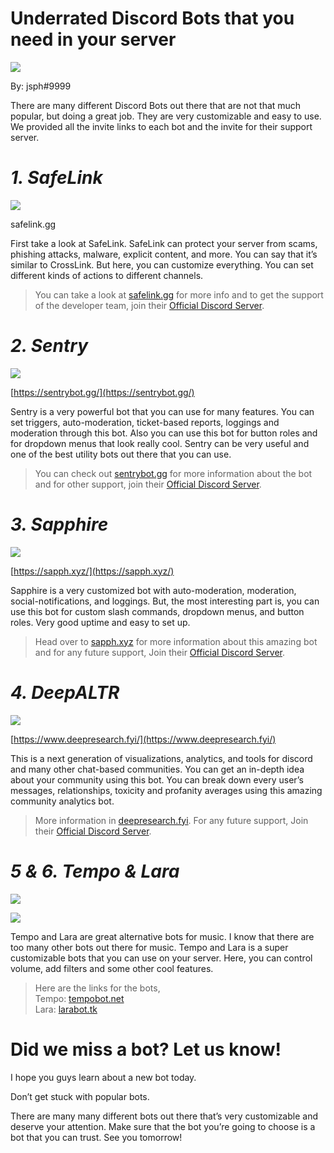 **Underrated Discord Bots that you need in your server**
========================================================

![](https://miro.medium.com/max/1400/1*nNBcXr2aWddddQOYH4Q55Q.png)

By: jsph#9999

There are many different Discord Bots out there that are not that much popular, but doing a great job. They are very customizable and easy to use. We provided all the invite links to each bot and the invite for their support server.

**_1\. SafeLink_**
==================

![](https://miro.medium.com/max/1400/1*Qt5f4CSgU-tWzPkoUb6R2w.png)

safelink.gg

First take a look at SafeLink. SafeLink can protect your server from scams, phishing attacks, malware, explicit content, and more. You can say that it’s similar to CrossLink. But here, you can customize everything. You can set different kinds of actions to different channels.

> You can take a look at [safelink.gg](https://safelink.gg/) for more info and to get the support of the developer team, join their [Official Discord Server](https://discord.com/invite/yQrtSs2FBF).

**_2\. Sentry_**
================

![](https://miro.medium.com/max/1400/1*bqTWTT1ofDCyKIuDTHEYFw.png)

[https://sentrybot.gg/](https://sentrybot.gg/)

Sentry is a very powerful bot that you can use for many features. You can set triggers, auto-moderation, ticket-based reports, loggings and moderation through this bot. Also you can use this bot for button roles and for dropdown menus that look really cool. Sentry can be very useful and one of the best utility bots out there that you can use.

> You can check out [sentrybot.gg](https://sentrybot.gg/) for more information about the bot and for other support, join their [Official Discord Server](https://discord.com/invite/bRAUDgNndu).

**_3\. Sapphire_**
==================

![](https://miro.medium.com/max/1400/1*o-c5912OoBDAmBelZEiQGw.png)

[https://sapph.xyz/](https://sapph.xyz/)

Sapphire is a very customized bot with auto-moderation, moderation, social-notifications, and loggings. But, the most interesting part is, you can use this bot for custom slash commands, dropdown menus, and button roles. Very good uptime and easy to set up.

> Head over to [sapph.xyz](https://sapph.xyz/) for more information about this amazing bot and for any future support, Join their [Official Discord Server](https://discord.com/invite/8P43b9xEZS).

**_4\. DeepALTR_**
==================

![](https://miro.medium.com/max/1400/1*6yO8F32ltFOsIiF_7Pirsw.png)

[https://www.deepresearch.fyi/](https://www.deepresearch.fyi/)

This is a next generation of visualizations, analytics, and tools for discord and many other chat-based communities. You can get an in-depth idea about your community using this bot. You can break down every user’s messages, relationships, toxicity and profanity averages using this amazing community analytics bot.

> More information in [deepresearch.fyi](https://www.deepresearch.fyi/). For any future support, Join their [Official Discord Server](https://discord.com/invite/fVZC3htaUg).

**_5 & 6. Tempo & Lara_**
=========================

![](https://miro.medium.com/max/3802/1*8gxThA50Cw0LeYk5uAbyZA.png)

![](https://miro.medium.com/max/3838/1*nidyv9GtMJIGBbZhM6wHrg.png)

Tempo and Lara are great alternative bots for music. I know that there are too many other bots out there for music. Tempo and Lara is a super customizable bots that you can use on your server. Here, you can control volume, add filters and some other cool features.

> Here are the links for the bots,  
> Tempo: [tempobot.net  
> ](https://tempobot.net/)Lara: [larabot.tk](https://larabot.tk/)

Did we miss a bot? Let us know!
===============================

I hope you guys learn about a new bot today.

Don’t get stuck with popular bots.

There are many many different bots out there that’s very customizable and deserve your attention. Make sure that the bot you’re going to choose is a bot that you can trust. See you tomorrow!
